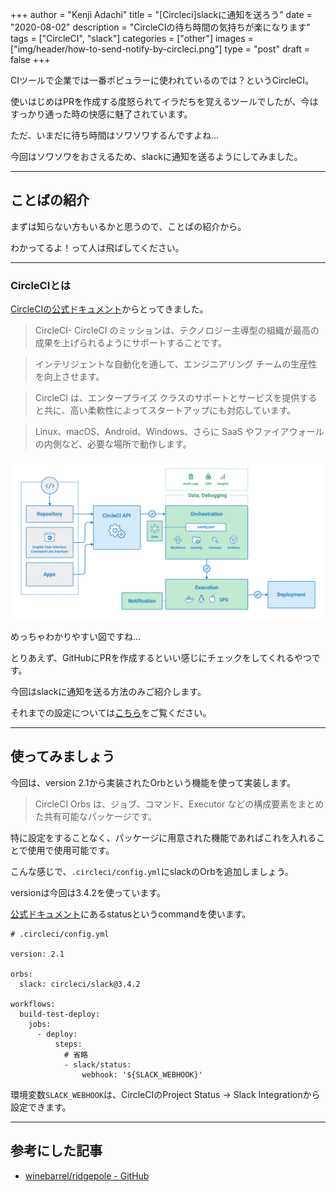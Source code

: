 +++
author = "Kenji Adachi"
title = "[Circleci]slackに通知を送ろう"
date = "2020-08-02"
description = "CircleCIの待ち時間の気持ちが楽になります"
tags = ["CircleCI", "slack"]
categories = ["other"]
images  = ["img/header/how-to-send-notify-by-circleci.png"]
type = "post"
draft =  false
+++

CIツールで企業では一番ポピュラーに使われているのでは？というCircleCI。

使いはじめはPRを作成する度怒られてイラだちを覚えるツールでしたが、今はすっかり通った時の快感に魅了されています。

ただ、いまだに待ち時間はソワソワするんですよね…

今回はソワソワをおさえるため、slackに通知を送るようにしてみました。

-------

<!--more-->

## ことばの紹介

まずは知らない方もいるかと思うので、ことばの紹介から。

わかってるよ！って人は飛ばしてください。

-------

### CircleCIとは

[CircleCIの公式ドキュメント](https://circleci.com/docs/ja/2.0/about-circleci/)からとってきました。

> CircleCI- CircleCI のミッションは、テクノロジー主導型の組織が最高の成果を上げられるようにサポートすることです。

> インテリジェントな自動化を通して、エンジニアリング チームの生産性を向上させます。

> CircleCI は、エンタープライズ クラスのサポートとサービスを提供すると共に、高い柔軟性によってスタートアップにも対応しています。

> Linux、macOS、Android、Windows、さらに SaaS やファイアウォールの内側など、必要な場所で動作します。

![CircleCI](./img/1.png)

めっちゃわかりやすい図ですね…

とりあえず、GitHubにPRを作成するといい感じにチェックをしてくれるやつです。

今回はslackに通知を送る方法のみご紹介します。

それまでの設定については[こちら](../../blog/how-to-use-circleci/)をご覧ください。

-------

## 使ってみましょう

今回は、version 2.1から実装されたOrbという機能を使って実装します。

> CircleCI Orbs は、ジョブ、コマンド、Executor などの構成要素をまとめた共有可能なパッケージです。

特に設定をすることなく、パッケージに用意された機能であればこれを入れることで使用で使用可能です。

こんな感じで、`.circleci/config.yml`にslackのOrbを追加しましょう。

versionは今回は3.4.2を使っています。

[公式ドキュメント](https://circleci.com/orbs/registry/orb/circleci/slack)にあるstatusというcommandを使います。

```
# .circleci/config.yml

version: 2.1

orbs:
  slack: circleci/slack@3.4.2

workflows:
  build-test-deploy:
    jobs:
      - deploy:
          steps:
            # 省略
            - slack/status:
                webhook: '${SLACK_WEBHOOK}'
```

環境変数`SLACK_WEBHOOK`は、CircleCIのProject Status → Slack Integrationから設定できます。

-------

## 参考にした記事

- [winebarrel/ridgepole - GitHub](https://github.com/winebarrel/ridgepole)

